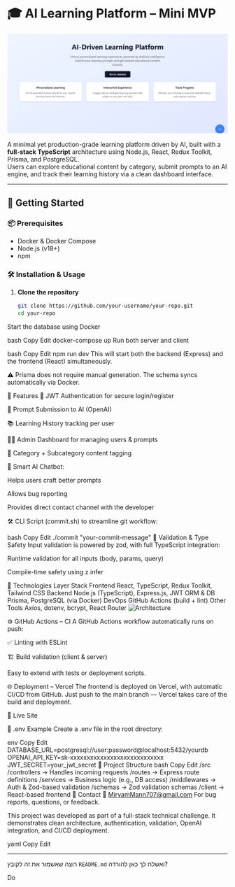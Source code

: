 # 🎓 AI Learning Platform – Mini MVP
![Homepage Screenshot](./Public/HomePage.png)

A minimal yet production-grade learning platform driven by AI, built with a **full-stack TypeScript** architecture using Node.js, React, Redux Toolkit, Prisma, and PostgreSQL.  
Users can explore educational content by category, submit prompts to an AI engine, and track their learning history via a clean dashboard interface.

---

## 🚀 Getting Started

### 📦 Prerequisites

- Docker & Docker Compose  
- Node.js (v18+)  
- npm

### 🛠 Installation & Usage

1. **Clone the repository**
   ```bash
   git clone https://github.com/your-username/your-repo.git
   cd your-repo
Start the database using Docker

bash
Copy
Edit
docker-compose up
Run both server and client

bash
Copy
Edit
npm run dev
This will start both the backend (Express) and the frontend (React) simultaneously.

⚠️ Prisma does not require manual generation. The schema syncs automatically via Docker.

🧠 Features
🔐 JWT Authentication for secure login/register

🧠 Prompt Submission to AI (OpenAI)

📚 Learning History tracking per user

🧑‍💼 Admin Dashboard for managing users & prompts

🧾 Category + Subcategory content tagging

💬 Smart AI Chatbot:

Helps users craft better prompts

Allows bug reporting

Provides direct contact channel with the developer

🛠️ CLI Script (commit.sh) to streamline git workflow:

bash
Copy
Edit
./commit "your-commit-message"
🧪 Validation & Type Safety
Input validation is powered by zod, with full TypeScript integration:

Runtime validation for all inputs (body, params, query)

Compile-time safety using z.infer<typeof Schema>

🧰 Technologies
Layer	Stack
Frontend	React, TypeScript, Redux Toolkit, Tailwind CSS
Backend	Node.js (TypeScript), Express.js, JWT
ORM & DB	Prisma, PostgreSQL (via Docker)
DevOps	GitHub Actions (build + lint)
Other Tools	Axios, dotenv, bcrypt, React Router
![Architecture](./Public/architecture.png)

⚙️ GitHub Actions – CI
A GitHub Actions workflow automatically runs on push:

✅ Linting with ESLint

🏗 Build validation (client & server)

Easy to extend with tests or deployment scripts.

🌐 Deployment – Vercel
The frontend is deployed on Vercel, with automatic CI/CD from GitHub.
Just push to the main branch — Vercel takes care of the build and deployment.

🔗 Live Site

📄 .env Example
Create a .env file in the root directory:

env
Copy
Edit
DATABASE_URL=postgresql://user:password@localhost:5432/yourdb
OPENAI_API_KEY=sk-xxxxxxxxxxxxxxxxxxxxxxxxxxxx
JWT_SECRET=your_jwt_secret
📂 Project Structure
bash
Copy
Edit
/src
  /controllers     → Handles incoming requests
  /routes          → Express route definitions
  /services        → Business logic (e.g., DB access)
  /middlewares     → Auth & Zod-based validation
  /schemas         → Zod validation schemas
  /client          → React-based frontend
💬 Contact
📧 MiryamMann707@gmail.com
For bug reports, questions, or feedback.

This project was developed as part of a full-stack technical challenge. It demonstrates clean architecture, authentication, validation, OpenAI integration, and CI/CD deployment.

yaml
Copy
Edit

---

רוצה שאשמור את זה לקובץ `README.md` ואשלח לך כאן להורדה?







Do

